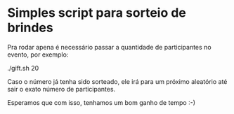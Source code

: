 # Simples script para sorteio de brindes

Pra rodar apena é necessário passar a quantidade de participantes no evento, por exemplo:

./gift.sh 20

Caso o número já tenha sido sorteado, ele irá para um próximo aleatório até sair o exato número de participantes.

Esperamos que com isso, tenhamos um bom ganho de tempo :-)

